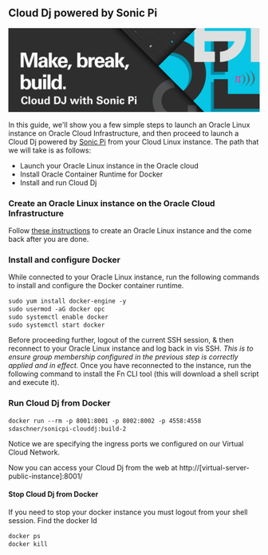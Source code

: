 ## Cloud Dj powered by Sonic Pi

![](images/clouddj.png)

In this guide, we'll show you a few simple steps to launch an Oracle Linux instance on Oracle Cloud Infrastructure, and then proceed to launch a Cloud Dj powered by [Sonic Pi](https://sonic-pi.net/) from your Cloud Linux instance. The path that we will take is as follows:

 - Launch your Oracle Linux instance in the Oracle cloud
 - Install Oracle Container Runtime for Docker
 - Install and run Cloud Dj

### Create an Oracle Linux instance on the Oracle Cloud Infrastructure
Follow [these instructions](oci.md) to create an Oracle Linux instance and the come back after you are done.

### Install and configure Docker
While connected to your Oracle Linux instance, run the following commands to install and configure the Docker container runtime.

```
sudo yum install docker-engine -y
sudo usermod -aG docker opc
sudo systemctl enable docker
sudo systemctl start docker
```

Before proceeding further, logout of the current SSH session, & then reconnect to your Oracle Linux instance and log back in vis SSH. _This is to ensure group membership configured in the previous step is correctly applied and in effect._
Once you have reconnected to the instance, run the following command to install the Fn CLI tool (this will download a shell script and execute it).

### Run Cloud Dj from Docker

	docker run --rm -p 8001:8001 -p 8002:8002 -p 4558:4558 sdaschner/sonicpi-clouddj:build-2

Notice we are specifying the ingress ports we configured on our Virtual Cloud Network.

Now you can access your Cloud Dj from the web at http://[virtual-server-public-instance]:8001/

#### Stop Cloud Dj from Docker
If you need to stop your docker instance you must logout from your shell session. Find the docker Id

	docker ps
	docker kill